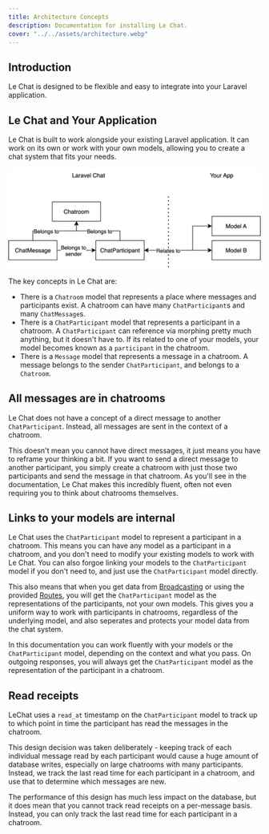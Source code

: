 ```yaml
---
title: Architecture Concepts
description: Documentation for installing Le Chat.
cover: "../../assets/architecture.webp"
---
```


## Introduction
Le Chat is designed to be flexible and easy to integrate into your Laravel application.

## Le Chat and Your Application
Le Chat is built to work alongside your existing Laravel application. It can work on its own or work with your own models, allowing you to create a chat system that fits your needs.

![Architecture Diagram](../../assets/architecture2.svg)

The key concepts in Le Chat are:
- There is a `Chatroom` model that represents a place where messages and participants exist. A chatroom can have many `ChatParticipant`s and many `ChatMessage`s.
- There is a `ChatParticipant` model that represents a participant in a chatroom. A `ChatParticipant` can reference via morphing pretty much anything, but it doesn't have to. If its related to one of your models, your model becomes known as a `participant` in the chatroom.
- There is a `Message` model that represents a message in a chatroom. A message belongs to the sender `ChatParticipant`, and belongs to a `Chatroom`.

## All messages are in chatrooms
Le Chat does not have a concept of a direct message to another `ChatParticipant`. Instead, all messages are sent in the context of a chatroom.

This doesn't mean you cannot have direct messages, it just means you have to reframe your thinking a bit. If you want to send a direct message to another participant, you simply create a chatroom with just those two participants and send the message in that chatroom. As you'll see in the documentation, Le Chat makes this incredibly fluent, often not even requiring you to think about chatrooms themselves.

## Links to your models are internal
Le Chat uses the `ChatParticipant` model to represent a participant in a chatroom. This means you can have any model as a participant in a chatroom, and you don't need to modify your existing models to work with Le Chat. You can also forgoe linking your models to the `ChatParticipant` model if you don't need to, and just use the `ChatParticipant` model directly.

This also means that when you get data from [Broadcasting](/broadcasting) or using the provided [Routes](/routes), you will get the `ChatParticipant` model as the representations of the participants, not your own models. This gives you a uniform way to work with participants in chatrooms, regardless of the underlying model, and also seperates and protects your model data from the chat system.

In this documentation you can work fluently with your models or the `ChatParticipant` model, depending on the context and what you pass. On outgoing responses, you will always get the `ChatParticipant` model as the representation of the participant in a chatroom.

## Read receipts
LeChat uses a `read_at` timestamp on the `ChatParticipant` model to track up to which point in time the participant has read the messages in the chatroom.

This design decision was taken deliberately - keeping track of each individual message read by each participant would cause a huge amount of database writes, especially on large chatrooms with many participants. Instead, we track the last read time for each participant in a chatroom, and use that to determine which messages are new.

The performance of this design has much less impact on the database, but it does mean that you cannot track read receipts on a per-message basis. Instead, you can only track the last read time for each participant in a chatroom.